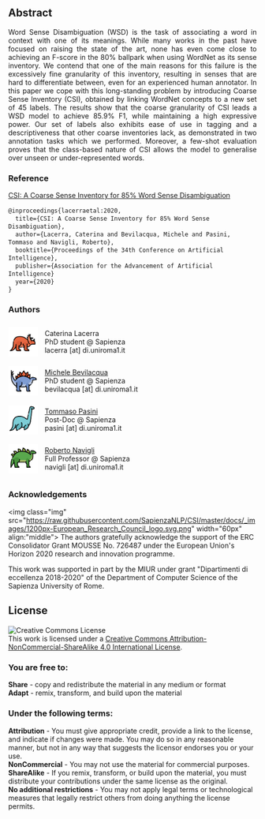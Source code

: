 <style>
.btn {
  float: left;
  background-color: transparent;
  border: none;
}
  img {
  display: inline-block;
  margin-right: 10px;
  vertical-align: middle;
}

.content-holder {
  display: inline-block;
  vertical-align: middle;
}
</style>

<h2>Abstract</h2>
<p style="text-align: justify;">Word Sense Disambiguation (WSD) is the task of associating a word in context with one of its meanings. While many works in the past have focused on raising the state of the art, none has even come close to achieving an F-score in the 80% ballpark when using WordNet as its sense inventory. We contend that one of the main reasons for this failure is the excessively fine granularity of this inventory, resulting in senses that are hard to differentiate between, even for an experienced human annotator. In this paper we cope with this long-standing problem by introducing Coarse Sense Inventory (CSI), obtained by linking WordNet concepts to a new set of 45 labels. The results show that the coarse granularity of CSI leads a WSD model to achieve 85.9% F1, while maintaining a high expressive power. Our set of labels also exhibits ease of use in tagging and a descriptiveness that other coarse inventories lack, as demonstrated in two annotation tasks which we performed. Moreover, a few-shot evaluation proves that the class-based nature of CSI allows the model to generalise over unseen or under-represented words.</p>
  
<h3 style="vertical-align:middle;"> Reference </h3>
  
  <a href="https://pasinit.github.io/papers/lacerra_etal_aaai2020.pdf" download target='_blank'>CSI: A Coarse Sense Inventory for 85% Word Sense Disambiguation</a>
```
@inproceedings{lacerraetal:2020,
  title={CSI: A Coarse Sense Inventory for 85% Word Sense Disambiguation},
  author={Lacerra, Caterina and Bevilacqua, Michele and Pasini, Tommaso and Navigli, Roberto},
  booktitle={Proceedings of the 34th Conference on Artificial Intelligence},
  publisher={Association for the Advancement of Artificial Intelligence}
  year={2020}
}
```

<h3>Authors</h3>

<div>
  
<img class="img" src="https://raw.githubusercontent.com/SapienzaNLP/CSI/master/docs/_images/dino4.jpg" width="60px" >
<p class="content-holder">Caterina Lacerra<br/>PhD student @ Sapienza<br/>
lacerra [at] di.uniroma1.it</p>
</div>

<div>
<img class="img" src="https://raw.githubusercontent.com/SapienzaNLP/CSI/master/docs/_images/dino2.jpg" width="60px">
<p class="content-holder">
  <a href="https://mbevila.github.io/">Michele Bevilacqua</a><br/>
  PhD student @ Sapienza<br/>
  bevilacqua [at] di.uniroma1.it
</p>
</div>

<div>
<img class="img" src="https://raw.githubusercontent.com/SapienzaNLP/CSI/master/docs/_images/dino3.jpg" width="60px">
<p class="content-holder">
  <a href="https://pasinit.github.io/">Tommaso Pasini</a><br/>
  Post-Doc @ Sapienza<br/>
  pasini [at] di.uniroma1.it
</p>
</div>

<div>
<img class="img" src="https://raw.githubusercontent.com/SapienzaNLP/CSI/master/docs/_images/dino1.jpg" width="60px">
<p class="content-holder">
  <a href="http://wwwusers.di.uniroma1.it/~navigli/">Roberto Navigli</a><br/>
  Full Professor @ Sapienza<br/>
  navigli [at] di.uniroma1.it
</p>
</div>

### Acknowledgements

<img class="img" src="https://raw.githubusercontent.com/SapienzaNLP/CSI/master/docs/_images/1200px-European_Research_Council_logo.svg.png" width="60px" align:"middle"> <span>The authors gratefully acknowledge the support of the ERC Consolidator Grant MOUSSE No. 726487 under the European Union's Horizon 2020 research and innovation programme.</span>

This work was supported in part by the MIUR under grant "Dipartimenti di eccellenza 2018-2020" of the Department of Computer Science of the Sapienza University of Rome.

## License
<a rel="license" href="http://creativecommons.org/licenses/by-nc-sa/4.0/"><img alt="Creative Commons License" style="border-width:0" src="https://i.creativecommons.org/l/by-nc-sa/4.0/88x31.png" /></a><br />This work is licensed under a <a rel="license" href="http://creativecommons.org/licenses/by-nc-sa/4.0/">Creative Commons Attribution-NonCommercial-ShareAlike 4.0 International License</a>.
### You are free to:
**Share** - copy and redistribute the material in any medium or format<br/>
**Adapt** - remix, transform, and build upon the material<br/>

### Under the following terms:
**Attribution** - You must give appropriate credit, provide a link to the license, and indicate if changes were made. You may do so in any reasonable manner, but not in any way that suggests the licensor endorses you or your use.<br/>
**NonCommercial** - You may not use the material for commercial purposes.<br/>
**ShareAlike** - If you remix, transform, or build upon the material, you must distribute your contributions under the same license as the original.<br/>
**No additional restrictions** - You may not apply legal terms or technological measures that legally restrict others from doing anything the license permits.
